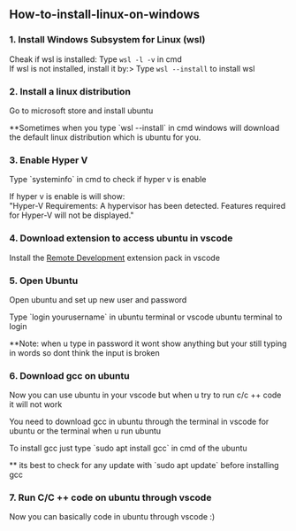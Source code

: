 ## How-to-install-linux-on-windows

### 1. Install Windows Subsystem for Linux (wsl)
Cheak if wsl is installed:
Type `wsl -l -v` in cmd
<br>
If wsl is not installed, install it by:>
Type `wsl --install` to install wsl

### 2. Install a linux distribution
<p>Go to microsoft store and install ubuntu</p>
<p>**Sometimes when you type `wsl --install` in cmd windows will download the default
linux distribution which is ubuntu for you.</p>

### 3. Enable Hyper V
<p>Type `systeminfo` in cmd to check if hyper v is enable</p>
<p>If hyper v is enable is will show: <br>
"Hyper-V Requirements:      A hypervisor has been detected. Features required for Hyper-V will not be displayed."</p>

### 4. Download extension to access ubuntu in vscode
<p>Install the <a href="https://marketplace.visualstudio.com/items?itemName=ms-vscode-remote.vscode-remote-extensionpack" target="_blank" rel="noopener noreferrer">Remote Development</a> extension pack in vscode</p>

### 5. Open Ubuntu
<p>Open ubuntu and set up new user and password</p>
<p>Type `login yourusername` in ubuntu terminal or vscode ubuntu terminal to login</p>
<p>**Note: when u type in password it wont show anything but your still typing in words so dont think the input is broken</p>

### 6. Download gcc on ubuntu
<p>Now you can use ubuntu in your vscode but when u try to run c/c ++ code it will not work</p>
<p>You need to download gcc in ubuntu through the terminal in vscode for ubuntu or the terminal when u run ubuntu</p>
<p>To install gcc just type `sudo apt install gcc` in cmd of the ubuntu</p>
<p>** its best to check for any update with `sudo apt update` before installing gcc</p>

### 7. Run C/C ++ code on ubuntu through vscode
<p>Now you can basically code in ubuntu through vscode :)</p>
